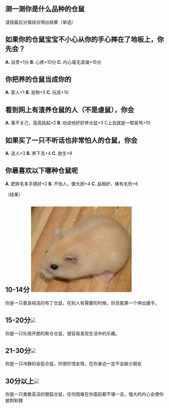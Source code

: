 ## 测一测你是什么品种的仓鼠
  请按最后分值综合得出结果（单选）

## 如果你的仓鼠宝宝不小心从你的手心摔在了地板上，你先会？
<Strong>A. </Strong>自责+1分    <Strong>B. </Strong>
心疼+10分    <Strong>C. </Strong>
内心毫无波澜+15分

## 你把养的仓鼠当成你的
<Strong>A. </Strong>家人+1       <Strong>B. </Strong>
宠物+5     <Strong>C. </Strong>
玩具+10

## 看到网上有渣养仓鼠的人（不是虐鼠），你会
<Strong>A. </Strong>事不关己，高高挂起+2   <Strong>B. </Strong>
劝说他好好养仓鼠+5   C上去就是一顿臭骂+10

## 如果买了一只不听话也非常怕人的仓鼠，你会
<Strong>A. </Strong>送人+3    <Strong>B. </Strong>
养下去+4    <Strong>C. </Strong>
放生+9

## 你最喜欢以下哪种仓鼠呢
<Strong>A. </Strong>肥胖毛多手感好+2    <Strong>B. </Strong>
不怕人，傻大胆+4   <Strong>C. </Strong>
品相好，稀有毛色+6

（结果）
## <Strong>10-14分</Strong> <img src="bd.jpg">
你是一只善良纯洁的布丁仓鼠，在别人有需要的时候，你总能第一个伸出援手。
## <Strong>15-20分</Strong><img src="zc.png">
 你是一只乐观开朗的紫仓仓鼠，很容易发现生活中的乐趣。
## <Strong>21-30分</Strong><img src="jh.png">
你是一只冷静的金狐仓鼠，你很珍惜友情，在你身边一定不会缺少朋友
## <Strong>30分以上</Strong><img src="yh.png">
你是一只勇敢高洁的银狐仓鼠，任何困难在你面前都不堪一击，强大的内心会使你披荆斩棘
